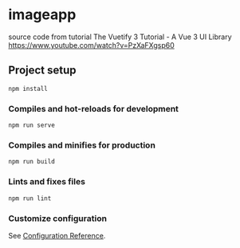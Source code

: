 # imageapp

source code from tutorial
The Vuetify 3 Tutorial - A Vue 3 UI Library
https://www.youtube.com/watch?v=PzXaFXgsp60

## Project setup

```
npm install
```

### Compiles and hot-reloads for development

```
npm run serve
```

### Compiles and minifies for production

```
npm run build
```

### Lints and fixes files

```
npm run lint
```

### Customize configuration

See [Configuration Reference](https://cli.vuejs.org/config/).
